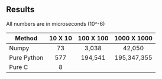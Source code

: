 ## Results
All numbers are in microseconds (10^-6)

| Method      | 10 X 10 | 100 X 100 | 1000 X 1000  |
| ------------|:-------:| :--------:| :---------:  |
| Numpy       |  73     |  3,038     |   42,050    |
| Pure Python |  577    | 194,541    | 195,347,355 |
| Pure C      |  8      |            |             |